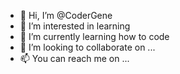 - 👋 Hi, I’m @CoderGene
- 👀 I’m interested in learning
- 🌱 I’m currently learning how to code
- 💞️ I’m looking to collaborate on ...
- 📫 You can reach me on ...

<!---
CoderGene/CoderGene is a ✨ special ✨ repository because its `README.md` (this file) appears on your GitHub profile.
You can click the Preview link to take a look at your changes.
--->
